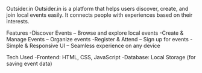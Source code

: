Outsider.in 
Outsider.in is a platform that helps users discover, create, and join local events easily. It connects people with experiences based on their interests.

Features
-Discover Events – Browse and explore local events
-Create & Manage Events – Organize events 
-Register & Attend – Sign up for events 
-Simple & Responsive UI – Seamless experience on any device

Tech Used
-Frontend: HTML, CSS, JavaScript
-Database: Local Storage (for saving event data)
